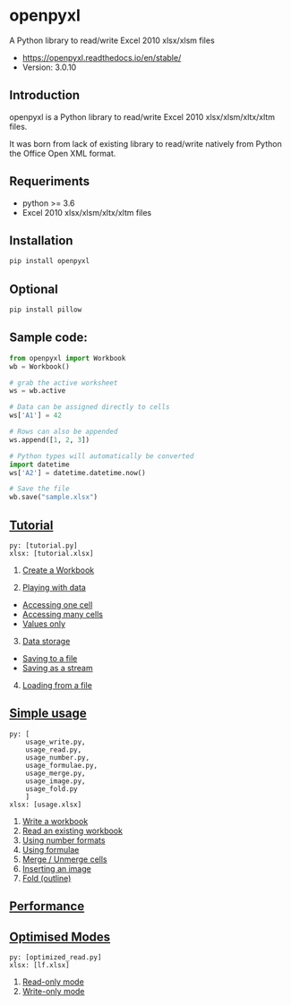 # openpyxl

A Python library to read/write Excel 2010 xlsx/xlsm files

- https://openpyxl.readthedocs.io/en/stable/
- Version: 3.0.10

## Introduction

openpyxl is a Python library to read/write Excel 2010 xlsx/xlsm/xltx/xltm files.

It was born from lack of existing library to read/write natively from Python the Office Open XML format.

## Requeriments

- python >= 3.6
- Excel 2010 xlsx/xlsm/xltx/xltm files

## Installation

```bash
pip install openpyxl
```

## Optional

```bash
pip install pillow
```

## Sample code:

```py
from openpyxl import Workbook
wb = Workbook()

# grab the active worksheet
ws = wb.active

# Data can be assigned directly to cells
ws['A1'] = 42

# Rows can also be appended
ws.append([1, 2, 3])

# Python types will automatically be converted
import datetime
ws['A2'] = datetime.datetime.now()

# Save the file
wb.save("sample.xlsx")
```

## <a href="https://openpyxl.readthedocs.io/en/stable/tutorial.html">Tutorial</a>

```
py: [tutorial.py]
xlsx: [tutorial.xlsx]
```

1. <a href="https://openpyxl.readthedocs.io/en/stable/tutorial.html#create-a-workbook">Create a Workbook</a>

2. <a href="https://openpyxl.readthedocs.io/en/stable/tutorial.html#playing-with-data">Playing with data</a>
- <a href="https://openpyxl.readthedocs.io/en/stable/tutorial.html#accessing-one-cell">Accessing one cell</a>
- <a href="https://openpyxl.readthedocs.io/en/stable/tutorial.html#accessing-many-cells">Accessing many cells</a>
- <a href="https://openpyxl.readthedocs.io/en/stable/tutorial.html#values-only">Values only</a>

3. <a href="https://openpyxl.readthedocs.io/en/stable/tutorial.html#data-storage">Data storage</a>
- <a href="https://openpyxl.readthedocs.io/en/stable/tutorial.html#saving-to-a-file">Saving to a file</a>
- <a href="https://openpyxl.readthedocs.io/en/stable/tutorial.html#saving-as-a-stream">Saving as a stream</a>

4. <a href="https://openpyxl.readthedocs.io/en/stable/tutorial.html#loading-from-a-file">Loading from a file</a>


## <a href="https://openpyxl.readthedocs.io/en/stable/usage.html">Simple usage</a>

```
py: [
    usage_write.py,
    usage_read.py,
    usage_number.py,
    usage_formulae.py,
    usage_merge.py,
    usage_image.py,
    usage_fold.py
    ]
xlsx: [usage.xlsx]
```

1. <a href="https://openpyxl.readthedocs.io/en/stable/usage.html#write-a-workbook">Write a workbook</a>
2. <a href="https://openpyxl.readthedocs.io/en/stable/usage.html#read-an-existing-workbook">Read an existing workbook</a>
3. <a href="https://openpyxl.readthedocs.io/en/stable/usage.html#using-number-formats">Using number formats</a>
4. <a href="https://openpyxl.readthedocs.io/en/stable/usage.html#using-formulae">Using formulae</a>
5. <a href="https://openpyxl.readthedocs.io/en/stable/usage.html#merge-unmerge-cells">Merge / Unmerge cells</a>
6. <a href="https://openpyxl.readthedocs.io/en/stable/usage.html#inserting-an-image">Inserting an image</a>
7. <a href="https://openpyxl.readthedocs.io/en/stable/usage.html#fold-outline">Fold (outline)</a>


## <a href="https://openpyxl.readthedocs.io/en/stable/performance.html">Performance</a>


## <a href="https://openpyxl.readthedocs.io/en/stable/optimized.html">Optimised Modes</a>

```
py: [optimized_read.py]
xlsx: [lf.xlsx]
```

1. <a href="https://openpyxl.readthedocs.io/en/stable/optimized.html#read-only-mode">Read-only mode</a>
2. <a href="https://openpyxl.readthedocs.io/en/stable/optimized.html#write-only-mode">Write-only mode</a>